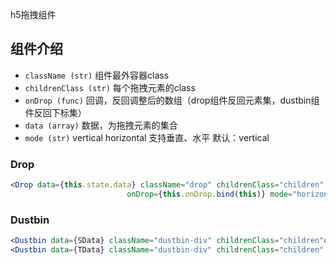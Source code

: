 h5拖拽组件


## 组件介绍


- `className (str)`  组件最外容器class
- `childrenClass (str)`  每个拖拽元素的class
- `onDrop (func)` 回调，反回调整后的数组（drop组件反回元素集，dustbin组件反回下标集）
- `data (array)` 数据，为拖拽元素的集合
- `mode (str)`    vertical  horizontal 支持垂直、水平   默认：vertical
### Drop
```jsx
<Drop data={this.state.data} className="drop" childrenClass="children"
                          onDrop={this.onDrop.bind(this)} mode="horizontal"/>
 ```
### Dustbin
 ```jsx
 <Dustbin data={SData} className="dustbin-div" childrenClass="children"onDrop={this.onDropS.bind(this)} mode="horizontal"/>
 <Dustbin data={TData} className="dustbin-div" childrenClass="children" onDrop={this.onDropT.bind(this)} mode="horizontal"/>
 ```
